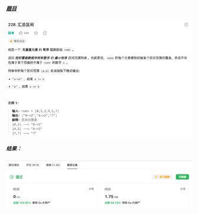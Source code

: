 ##### [题目](https://leetcode.cn/problems/summary-ranges/description/?envType=study-plan-v2&envId=top-interview-150)
![pic](img.png)
##### 结果：
![pic](result.png)